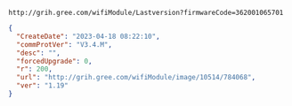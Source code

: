 `http://grih.gree.com/wifiModule/Lastversion?firmwareCode=362001065701`

```json
{
  "CreateDate": "2023-04-18 08:22:10",
  "commProtVer": "V3.4.M",
  "desc": "",
  "forcedUpgrade": 0,
  "r": 200,
  "url": "http://grih.gree.com/wifiModule/image/10514/784068",
  "ver": "1.19"
}
```